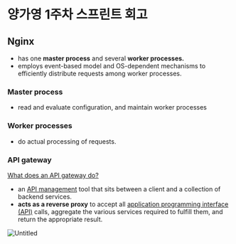 # 양가영 1주차 스프린트 회고

## Nginx
- has one **master process** and several **worker processes.**
- employs event-based model and OS-dependent mechanisms to efficiently distribute requests among worker processes.

### Master process
- read and evaluate configuration, and maintain worker processes

### Worker processes
- do actual processing of requests.

### API gateway
[What does an API gateway do?](https://www.redhat.com/en/topics/api/what-does-an-api-gateway-do)
- an [API management](https://www.redhat.com/en/topics/api/what-is-api-management) tool that sits between a client and a collection of backend services.
- **acts as a reverse proxy** to accept all [application programming interface (API)](https://www.redhat.com/en/topics/api/what-are-application-programming-interfaces) calls, aggregate the various services required to fulfill them, and return the appropriate result.

![Untitled](https://s3-us-west-2.amazonaws.com/secure.notion-static.com/d48efed2-e089-40f4-b222-9bcfb38ba6b4/Untitled.png)